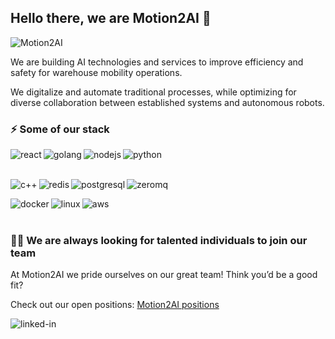   
## Hello there, we are Motion2AI 👋


<img src="https://user-images.githubusercontent.com/7591107/155625101-68d0dfa3-ccb5-49c3-a4af-e8a5ede5663d.png" alt="Motion2AI" />


We are building AI technologies and services to improve efficiency and safety for warehouse mobility operations. 

We digitalize and automate traditional processes, while optimizing for diverse collaboration between established systems and autonomous robots.


### ⚡ Some of our stack

<p align="left">
 <img align="left" alt="react" src="https://img.shields.io/badge/react%20-%2320232a.svg?&style=for-the-badge&logo=react&logoColor=%2361DAFB" />
 <img align="left" alt="golang" src="https://img.shields.io/badge/Go-29BEB0?logo=go&logoColor=white&style=for-the-badge" />
 <img align="left" alt="nodejs" src="https://img.shields.io/badge/node.js%20-%2343853D.svg?&style=for-the-badge&logo=node.js&logoColor=white" />
 <img align="left" alt="python" src="https://img.shields.io/badge/python-4B8BBE?logo=python&logoColor=white&style=for-the-badge" />
 
</p>

<br>
<br>

<p align="left">
 <img align="left" alt="c++" src="https://img.shields.io/badge/C++-044F88?logo=cplusplus&logoColor=white&style=for-the-badge" />
 <img align="left" alt="redis" src="https://img.shields.io/badge/Redis-D82C20?logo=redis&logoColor=white&style=for-the-badge" />
 <img align="left" alt="postgresql" src="https://img.shields.io/badge/PostgreSQL-0064a5?logo=postgresql&logoColor=white&style=for-the-badge" />
 <img align="left" alt="zeromq" src="https://img.shields.io/badge/ZeroMQ-f00?logo=zeromq&logoColor=white&style=for-the-badge" />
</p>

<br>

<p align="left">
 <img align="left" alt="docker" src="https://img.shields.io/badge/Docker-0db7ed?logo=docker&logoColor=white&style=for-the-badge" />
 <img align="left" alt="linux" src="https://img.shields.io/badge/Linux-807F83?logo=linux&logoColor=white&style=for-the-badge" />
 <img align="left" alt="aws" src="https://img.shields.io/badge/Amazon%20AWS-%23232F3E?logo=amazon-aws&logoColor=white&style=for-the-badge" />
</p>

<br>
<br>


### 🧑‍💻 We are always looking for talented individuals to join our team

At Motion2AI we pride ourselves on our great team! Think you’d be a good fit?

Check out our open positions: [Motion2AI positions](https://motion2ai.breezy.hr/)


[<img align="left" alt="linked-in" src="https://img.shields.io/badge/linkedin-%230077B5.svg?&style=for-the-badge&logo=linkedin&logoColor=white" />](https://www.linkedin.com/company/motion2ai/)

